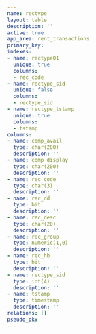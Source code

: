 ```yaml
---
name: rectype
layout: table
description: ''
active: true
app_area: rent_transactions
primary_key: 
indexes:
- name: rectype01
  unique: true
  columns:
  - rec_code
- name: rectype_sid
  unique: false
  columns:
  - rectype_sid
- name: rectype_tstamp
  unique: true
  columns:
  - tstamp
columns:
- name: comp_avail
  type: char(200)
  description: ''
- name: comp_display
  type: char(200)
  description: ''
- name: rec_code
  type: char(3)
  description: ''
- name: rec_dd
  type: bit
  description: ''
- name: rec_desc
  type: char(20)
  description: ''
- name: rec_group
  type: numeric(1,0)
  description: ''
- name: rec_hb
  type: bit
  description: ''
- name: rectype_sid
  type: int(4)
  description: ''
- name: tstamp
  type: timestamp
  description: ''
relations: []
pseudo_pk: 
---
```


